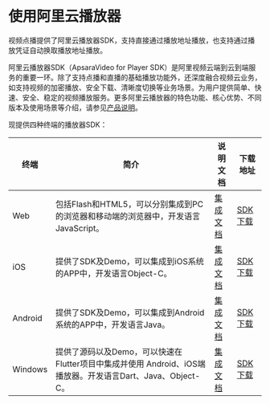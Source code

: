 # 使用阿里云播放器

视频点播提供了阿里云播放器SDK，支持直接通过播放地址播放，也支持通过播放凭证自动换取播放地址播放。

阿里云播放器SDK（ApsaraVideo for Player SDK）是阿里视频云端到云到端服务的重要一环。除了支持点播和直播的基础播放功能外，还深度融合视频云业务，如支持视频的加密播放、安全下载、清晰度切换等业务场景。为用户提供简单、快速、安全、稳定的视频播放服务。更多阿里云播放器的特色功能、核心优势、不同版本及使用场景等介绍，请参见[产品说明](/cn.zh-CN/播放器SDK/产品说明.md)。

现提供四种终端的播放器SDK：

|终端|简介|说明文档|下载地址|
|--|--|----|----|
|Web|包括Flash和HTML5，可以分别集成到PC的浏览器和移动端的浏览器中，开发语言JavaScript。|[集成文档](/cn.zh-CN/播放器SDK/Web播放器/集成文档.md)|[SDK下载](/cn.zh-CN/SDK下载/SDK下载.md)|
|iOS|提供了SDK及Demo，可以集成到iOS系统的APP中，开发语言Object-C。|[集成文档](/cn.zh-CN/播放器SDK/iOS播放器/集成文档.md)|[SDK下载](/cn.zh-CN/SDK下载/SDK下载.md)|
|Android|提供了SDK及Demo，可以集成到Android系统的APP中，开发语言Java。|[集成文档](/cn.zh-CN/播放器SDK/Android播放器/集成文档.md)|[SDK下载](/cn.zh-CN/SDK下载/SDK下载.md)|
|Windows|提供了源码以及Demo，可以快速在Flutter项目中集成并使用 Android、iOS端播放器。开发语言Dart、Java、Object-C。|[集成文档](/cn.zh-CN/播放器SDK/Flutter播放器/集成文档.md)|[SDK下载](/cn.zh-CN/SDK下载/SDK下载.md)|

